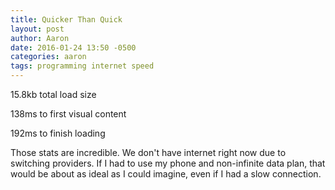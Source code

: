 ```yaml
---
title: Quicker Than Quick
layout: post
author: Aaron
date: 2016-01-24 13:50 -0500
categories: aaron
tags: programming internet speed
---
```

15.8kb total load size

138ms to first visual content

192ms to finish loading

Those stats are incredible. We don't have internet right now due to switching providers. If I had to use my phone and non-infinite data plan, that would be about as ideal as I could imagine, even if I had a slow connection.
